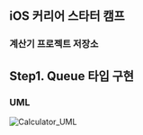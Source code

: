 ## iOS 커리어 스타터 캠프

### 계산기 프로젝트 저장소

## Step1. Queue 타입 구현

### UML

![Calculator_UML](https://user-images.githubusercontent.com/40068674/141048166-f808a8d5-67f7-41fa-8d4f-7021bddb0b84.png)
